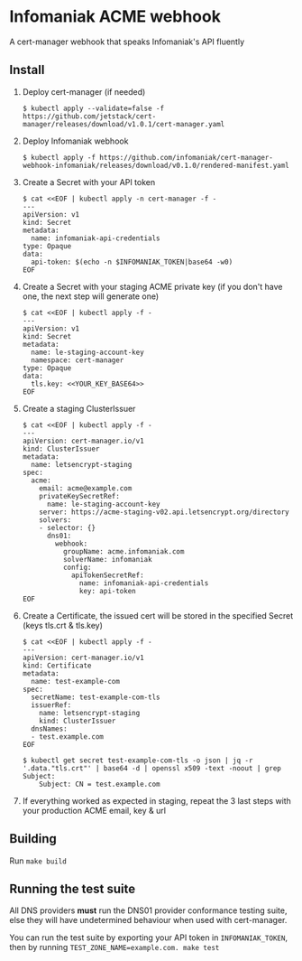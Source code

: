 # Infomaniak ACME webhook

A cert-manager webhook that speaks Infomaniak's API fluently

## Install

1. Deploy cert-manager (if needed)
    ```
    $ kubectl apply --validate=false -f https://github.com/jetstack/cert-manager/releases/download/v1.0.1/cert-manager.yaml
    ```

1. Deploy Infomaniak webhook
    ```
    $ kubectl apply -f https://github.com/infomaniak/cert-manager-webhook-infomaniak/releases/download/v0.1.0/rendered-manifest.yaml
    ```

1. Create a Secret with your API token
    ```
    $ cat <<EOF | kubectl apply -n cert-manager -f -
    ---
    apiVersion: v1
    kind: Secret
    metadata:
      name: infomaniak-api-credentials
    type: Opaque
    data:
      api-token: $(echo -n $INFOMANIAK_TOKEN|base64 -w0)
    EOF
    ```

1. Create a Secret with your staging ACME private key (if you don't have one, the next step will generate one)

    ```
    $ cat <<EOF | kubectl apply -f -
    ---
    apiVersion: v1
    kind: Secret
    metadata:
      name: le-staging-account-key
      namespace: cert-manager
    type: Opaque
    data:
      tls.key: <<YOUR_KEY_BASE64>>
    EOF
    ```


1. Create a staging ClusterIssuer
    ```
    $ cat <<EOF | kubectl apply -f -
    ---
    apiVersion: cert-manager.io/v1
    kind: ClusterIssuer
    metadata:
      name: letsencrypt-staging
    spec:
      acme:
        email: acme@example.com
        privateKeySecretRef:
          name: le-staging-account-key
        server: https://acme-staging-v02.api.letsencrypt.org/directory
        solvers:
        - selector: {}
          dns01:
            webhook:
              groupName: acme.infomaniak.com
              solverName: infomaniak
              config:
                apiTokenSecretRef:
                  name: infomaniak-api-credentials
                  key: api-token
    EOF
    ```

1. Create a Certificate, the issued cert will be stored in the specified Secret (keys tls.crt & tls.key)
    ```
    $ cat <<EOF | kubectl apply -f -
    ---
    apiVersion: cert-manager.io/v1
    kind: Certificate
    metadata:
      name: test-example-com
    spec:
      secretName: test-example-com-tls
      issuerRef:
        name: letsencrypt-staging
        kind: ClusterIssuer
      dnsNames:
      - test.example.com
    EOF

    $ kubectl get secret test-example-com-tls -o json | jq -r '.data."tls.crt"' | base64 -d | openssl x509 -text -noout | grep Subject:
        Subject: CN = test.example.com
    ```

1. If everything worked as expected in staging, repeat the 3 last steps with your production ACME email, key & url



## Building

Run `make build`

## Running the test suite

All DNS providers **must** run the DNS01 provider conformance testing suite,
else they will have undetermined behaviour when used with cert-manager.

You can run the test suite by exporting your API token in `INFOMANIAK_TOKEN`, then by running `TEST_ZONE_NAME=example.com. make test`
